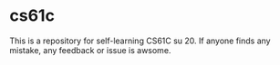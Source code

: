 # cs61c
This is a repository for self-learning CS61C su 20. If anyone finds any mistake, any feedback or issue is awsome. 
